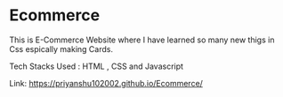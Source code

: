 # Ecommerce
This is E-Commerce Website where I have learned so many new thigs in Css espically making Cards.

Tech Stacks Used : HTML , CSS and Javascript

Link: https://priyanshu102002.github.io/Ecommerce/

